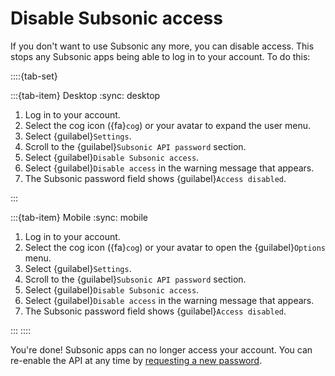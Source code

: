 # Disable Subsonic access

If you don't want to use Subsonic any more, you can disable access. This stops any Subsonic apps being able to log in to your account. To do this:

::::{tab-set}

:::{tab-item} Desktop
:sync: desktop

1. Log in to your account.
2. Select the cog icon ({fa}`cog`) or your avatar to expand the user menu.
3. Select {guilabel}`Settings`.
4. Scroll to the {guilabel}`Subsonic API password` section.
5. Select {guilabel}`Disable Subsonic access`.
6. Select {guilabel}`Disable access` in the warning message that appears.
7. The Subsonic password field shows {guilabel}`Access disabled`.

:::

:::{tab-item} Mobile
:sync: mobile

1. Log in to your account.
2. Select the cog icon ({fa}`cog`) or your avatar to open the {guilabel}`Options` menu.
3. Select {guilabel}`Settings`.
4. Scroll to the {guilabel}`Subsonic API password` section.
5. Select {guilabel}`Disable Subsonic access`.
6. Select {guilabel}`Disable access` in the warning message that appears.
7. The Subsonic password field shows {guilabel}`Access disabled`.

:::
::::

You're done! Subsonic apps can no longer access your account. You can re-enable the API at any time by [requesting a new password](subsonic_password).
